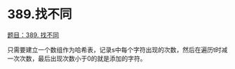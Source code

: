 # 389.找不同

[题目：389. 找不同](https://leetcode.cn/problems/find-the-difference/)

只需要建立一个数组作为哈希表，记录s中每个字符出现的次数，然后在遍历t时减一次次数，最后出现次数小于0的就是添加的字符。